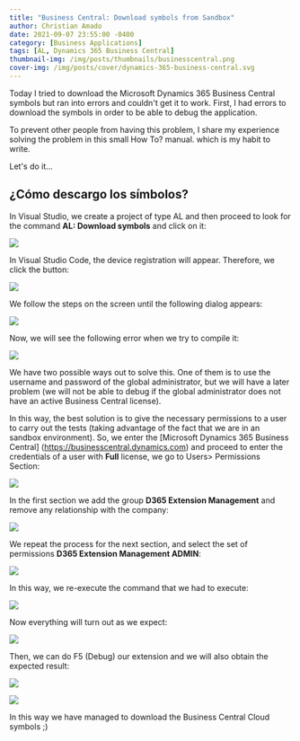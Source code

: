 ```yaml
---
title: "Business Central: Download symbols from Sandbox"
author: Christian Amado
date: 2021-09-07 23:55:00 -0400
category: [Business Applications]
tags: [AL, Dynamics 365 Business Central]
thumbnail-img: /img/posts/thumbnails/businesscentral.png
cover-img: /img/posts/cover/dynamics-365-business-central.svg
---
```


Today I tried to download the Microsoft Dynamics 365 Business Central symbols but ran into errors and couldn't get it to work. First, I had errors to download the symbols in order to be able to debug the application.  

To prevent other people from having this problem, I share my experience solving the problem in this small How To? manual. which is my habit to write.  

<!--more-->

Let's do it...  

## ¿Cómo descargo los símbolos?
In Visual Studio, we create a project of type AL and then proceed to look for the command **AL: Download symbols** and click on it:  

![](/img/posts/2021/09/07/1.png)  

In Visual Studio Code, the device registration will appear. Therefore, we click the button:  

![](/img/posts/2021/09/07/2.png)  

We follow the steps on the screen until the following dialog appears:  

![](/img/posts/2021/09/07/3.png) 

Now, we will see the following error when we try to compile it:  

![](/img/posts/2021/09/07/4.png)  

We have two possible ways out to solve this. One of them is to use the username and password of the global administrator, but we will have a later problem (we will not be able to debug if the global administrator does not have an active Business Central license).  

In this way, the best solution is to give the necessary permissions to a user to carry out the tests (taking advantage of the fact that we are in an sandbox environment). So, we enter the [Microsoft Dynamics 365 Business Central] (https://businesscentral.dynamics.com) and proceed to enter the credentials of a user with **Full** license, we go to Users> Permissions Section:  

![](/img/posts/2021/09/07/5.png)  

In the first section we add the group **D365 Extension Management** and remove any relationship with the company:  

![](/img/posts/2021/09/07/6.png)  

We repeat the process for the next section, and select the set of permissions **D365 Extension Management ADMIN**:  

![](/img/posts/2021/09/07/7.png)  

In this way, we re-execute the command that we had to execute:  

![](/img/posts/2021/09/07/1.png)  

Now everything will turn out as we expect:  

![](/img/posts/2021/09/07/8.png) 

Then, we can do F5 (Debug) our extension and we will also obtain the expected result:  

![](/img/posts/2021/09/07/9.png)  

![](/img/posts/2021/09/07/10.png)  

In this way we have managed to download the Business Central Cloud symbols ;)
